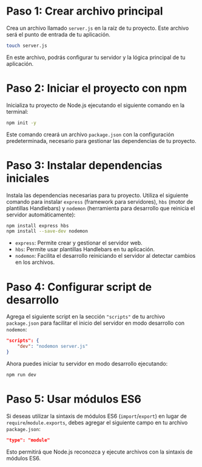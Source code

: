 
# Paso 1: Crear archivo principal

Crea un archivo llamado `server.js` en la raíz de tu proyecto. Este archivo será el punto de entrada de tu aplicación.

```bash
touch server.js
```

En este archivo, podrás configurar tu servidor y la lógica principal de tu aplicación.


# Paso 2: Iniciar el proyecto con npm

Inicializa tu proyecto de Node.js ejecutando el siguiente comando en la terminal:

```bash
npm init -y
```

Este comando creará un archivo `package.json` con la configuración predeterminada, necesario para gestionar las dependencias de tu proyecto.



# Paso 3: Instalar dependencias iniciales

Instala las dependencias necesarias para tu proyecto. Utiliza el siguiente comando para instalar `express` (framework para servidores), `hbs` (motor de plantillas Handlebars) y `nodemon` (herramienta para desarrollo que reinicia el servidor automáticamente):

```bash
npm install express hbs
npm install --save-dev nodemon
```

- `express`: Permite crear y gestionar el servidor web.
- `hbs`: Permite usar plantillas Handlebars en tu aplicación.
- `nodemon`: Facilita el desarrollo reiniciando el servidor al detectar cambios en los archivos.



# Paso 4: Configurar script de desarrollo

Agrega el siguiente script en la sección `"scripts"` de tu archivo `package.json` para facilitar el inicio del servidor en modo desarrollo con `nodemon`:

```json
"scripts": {
    "dev": "nodemon server.js"
}
```

Ahora puedes iniciar tu servidor en modo desarrollo ejecutando:

```bash
npm run dev
```


# Paso 5: Usar módulos ES6

Si deseas utilizar la sintaxis de módulos ES6 (`import`/`export`) en lugar de `require`/`module.exports`, debes agregar el siguiente campo en tu archivo `package.json`:

```json
"type": "module"
```

Esto permitirá que Node.js reconozca y ejecute archivos con la sintaxis de módulos ES6.